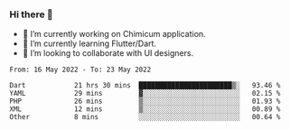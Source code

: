 ### Hi there 👋

<!--
**devcat37/devcat37** is a ✨ _special_ ✨ repository because its `README.md` (this file) appears on your GitHub profile.-->


- 🔭 I’m currently working on Chimicum application.
- 🌱 I’m currently learning Flutter/Dart.
- 👯 I’m looking to collaborate with UI designers.
<!-- - 🤔 I’m looking for help with ... -->

<!--START_SECTION:waka-->

```text
From: 16 May 2022 - To: 23 May 2022

Dart            21 hrs 30 mins  ███████████████████████▒░   93.46 %
YAML            29 mins         ▓░░░░░░░░░░░░░░░░░░░░░░░░   02.15 %
PHP             26 mins         ▒░░░░░░░░░░░░░░░░░░░░░░░░   01.93 %
XML             12 mins         ▒░░░░░░░░░░░░░░░░░░░░░░░░   00.89 %
Other           8 mins          ░░░░░░░░░░░░░░░░░░░░░░░░░   00.64 %
```

<!--END_SECTION:waka-->

